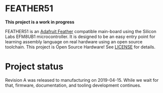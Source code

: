 # FEATHER51

**This project is a work in progress**

FEATHER51 is an [Adafruit Feather](https://learn.adafruit.com/adafruit-feather/feather-specification) compatible main-board using the Silicon Labs EFM8UB1 microcontroller. It is designed to be an easy entry point for learning assembly language on real hardware using an open source toolchain. This project is Open Source Hardware! See [LICENSE](LICENSE) for details.

# Project status

Revision A was released to manufacturing on 2019-04-15. While we wait for that, firmware, documentation, and tooling development continues.
